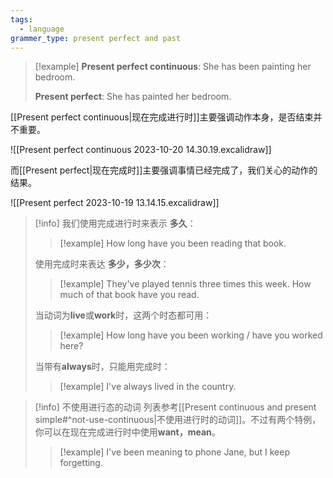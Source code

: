 ```yaml
---
tags:
  - language
grammer_type: present perfect and past
---
```

> [!example]
> **Present perfect continuous**:
> She has been painting her bedroom.
> 
> **Present perfect**:
> She has painted her bedroom.

[[Present perfect continuous|现在完成进行时]]主要强调动作本身，是否结束并不重要。

![[Present perfect continuous 2023-10-20 14.30.19.excalidraw]]

而[[Present perfect|现在完成时]]主要强调事情已经完成了，我们关心的动作的结果。

![[Present perfect 2023-10-19 13.14.15.excalidraw]]


> [!info]
> 我们使用完成进行时来表示 **多久**：
> > [!example]
> > How long have you been reading that book.
> 
> 使用完成时来表达 **多少，多少次**：
> > [!example]
> > They've played tennis three times this week.
> > How much of that book have you read.
> 
> 当动词为**live**或**work**时，这两个时态都可用：
> > [!example]
> > How long have you been working / have you worked here?
>
> 当带有**always**时，只能用完成时：
> > [!example]
> > I've always lived in the country.

> [!info] 不使用进行态的动词
> 列表参考[[Present continuous and present simple#^not-use-continuous|不使用进行时的动词]]。不过有两个特例，你可以在现在完成进行时中使用**want，mean**。
> > [!example]
> > I've been meaning to phone Jane, but I keep forgetting.